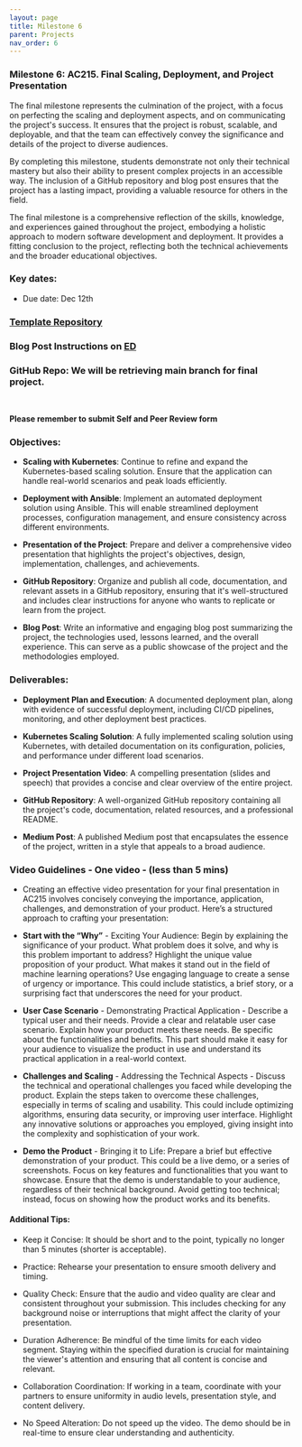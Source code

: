 ```yaml
---
layout: page
title: Milestone 6
parent: Projects
nav_order: 6
---
```

### Milestone 6: AC215. Final Scaling, Deployment, and Project Presentation

The final milestone represents the culmination of the project, with a focus on perfecting the scaling and deployment aspects, and on communicating the project's success. It ensures that the project is robust, scalable, and deployable, and that the team can effectively convey the significance and details of the project to diverse audiences. 

By completing this milestone, students demonstrate not only their technical mastery but also their ability to present complex projects in an accessible way. The inclusion of a GitHub repository and blog post ensures that the project has a lasting impact, providing a valuable resource for others in the field.

The final milestone is a comprehensive reflection of the skills, knowledge, and experiences gained throughout the project, embodying a holistic approach to modern software development and deployment. It provides a fitting conclusion to the project, reflecting both the technical achievements and the broader educational objectives.

### Key dates:

- Due date: Dec 12th
 

### [Template Repository](https://github.com/ac2152023/ac2152023_template/)

### Blog Post Instructions on [ED](https://edstem.org/us/courses/42775/discussion/3947692)

### GitHub Repo: We will be retrieving main branch for final project.
<br/>

**Please remember to submit Self and Peer Review form**


### Objectives:

- **Scaling with Kubernetes**: Continue to refine and expand the Kubernetes-based scaling solution. Ensure that the application can handle real-world scenarios and peak loads efficiently.

- **Deployment with Ansible**: Implement an automated deployment solution using Ansible. This will enable streamlined deployment processes, configuration management, and ensure consistency across different environments.

- **Presentation of the Project**: Prepare and deliver a comprehensive video presentation that highlights the project's objectives, design, implementation, challenges, and achievements. 


- **GitHub Repository**: Organize and publish all code, documentation, and relevant assets in a GitHub repository, ensuring that it's well-structured and includes clear instructions for anyone who wants to replicate or learn from the project.

- **Blog Post**: Write an informative and engaging blog post summarizing the project, the technologies used, lessons learned, and the overall experience. This can serve as a public showcase of the project and the methodologies employed.

### Deliverables:

- **Deployment Plan and Execution**: A documented deployment plan, along with evidence of successful deployment, including CI/CD pipelines, monitoring, and other deployment best practices.

- **Kubernetes Scaling Solution**: A fully implemented scaling solution using Kubernetes, with detailed documentation on its configuration, policies, and performance under different load scenarios.

- **Project Presentation Video**: A compelling presentation (slides and speech) that provides a concise and clear overview of the entire project.

- **GitHub Repository**: A well-organized GitHub repository containing all the project's code, documentation, related resources, and a professional README.

- **Medium Post**: A published Medium post that encapsulates the essence of the project, written in a style that appeals to a broad audience.

### Video Guidelines - One video - (less than 5 mins)

- Creating an effective video presentation for your final presentation in AC215 involves concisely conveying the importance, application, challenges, and demonstration of your product. 
Here’s a structured approach to crafting your presentation:

- **Start with the “Why”** - Exciting Your Audience:
Begin by explaining the significance of your product. What problem does it solve, and why is this problem important to address? Highlight the unique value proposition of your product. What makes it stand out in the field of machine learning operations? Use engaging language to create a sense of urgency or importance. This could include statistics, a brief story, or a surprising fact that underscores the need for your product.

- **User Case Scenario** - Demonstrating Practical Application - Describe a typical user and their needs. Provide a clear and relatable user case scenario. 
Explain how your product meets these needs. Be specific about the functionalities and benefits.
This part should make it easy for your audience to visualize the product in use and understand its practical application in a real-world context.

- **Challenges and Scaling** - Addressing the Technical Aspects -
Discuss the technical and operational challenges you faced while developing the product.
Explain the steps taken to overcome these challenges, especially in terms of scaling and usability. This could include optimizing algorithms, ensuring data security, or improving user interface. Highlight any innovative solutions or approaches you employed, giving insight into the complexity and sophistication of your work.

- **Demo the Product** - Bringing it to Life:
Prepare a brief but effective demonstration of your product. This could be a live demo, or a series of screenshots. Focus on key features and functionalities that you want to showcase.
Ensure that the demo is understandable to your audience, regardless of their technical background. Avoid getting too technical; instead, focus on showing how the product works and its benefits.

#### Additional Tips:
- Keep it Concise: It should be short and to the point, typically no longer than 5 minutes (shorter is acceptable).

- Practice: Rehearse your presentation to ensure smooth delivery and timing.

- Quality Check: Ensure that the audio and video quality are clear and consistent throughout your submission. This includes checking for any background noise or interruptions that might affect the clarity of your presentation.

- Duration Adherence: Be mindful of the time limits for each video segment. Staying within the specified duration is crucial for maintaining the viewer's attention and ensuring that all content is concise and relevant.

- Collaboration Coordination: If working in a team, coordinate with your partners to ensure uniformity in audio levels, presentation style, and content delivery.

- No Speed Alteration: Do not speed up the video. The demo should be in real-time to ensure clear understanding and authenticity.

